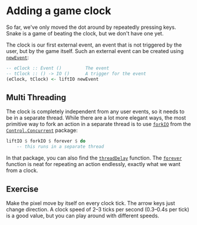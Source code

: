 Adding a game clock
================================================================================

So far, we've only moved the dot around by repeatedly pressing keys. Snake is a
game of beating the clock, but we don't have one yet.

The clock is our first external event, an event that is not triggered by the
user, but by the game itself. Such an external event can be created using
[`newEvent`]:

```haskell
-- eClock :: Event ()         The event
-- tClock :: () -> IO ()      A trigger for the event
(eClock, tClock) <- liftIO newEvent
```

[`newEvent`]: https://hackage.haskell.org/package/threepenny-gui-0.9.0.0/docs/Graphics-UI-Threepenny-Core.html#v:newEvent

Multi Threading
--------------------------------------------------------------------------------

The clock is completely independent from any user events, so it needs to be in a
separate thread. While there are a lot more elegant ways, the most primitive way
to fork an action in a separate thread is to use [`forkIO`] from the
[`Control.Concurrent`] package:

```haskell
liftIO $ forkIO $ forever $ do
    -- this runs in a separate thread
```

In that package, you can also find the [`threadDelay`] function. The
[`forever`] function is neat for repeating an action endlessly, exactly what we
want from a clock.

[`forkIO`]: https://hackage.haskell.org/package/base-4.14.1.0/docs/Control-Concurrent.html#v:forkIO
[`Control.Concurrent`]: https://hackage.haskell.org/package/base-4.14.1.0/docs/Control-Concurrent.html
[`threadDelay`]: https://hackage.haskell.org/package/base-4.14.1.0/docs/Control-Concurrent.html#v:threadDelay
[`forever`]: https://hackage.haskell.org/package/base-4.14.1.0/docs/Control-Monad.html#v:forever

Exercise
--------------------------------------------------------------------------------

Make the pixel move by itself on every clock tick. The arrow keys just change
direction. A clock speed of 2–3 ticks per second (0.3–0.4s per tick) is a good
value, but you can play around with different speeds.
